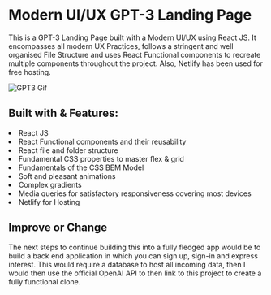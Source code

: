 # Modern UI/UX GPT-3 Landing Page
This is a GPT-3 Landing Page built with a Modern UI/UX using React JS. It encompasses all modern UX Practices, follows a stringent and well organised File Structure and uses React Functional components to recreate multiple components throughout the project. Also, Netlify has been used for free hosting.

![GPT3 Gif](https://github.com/CBelloxxi/GPT3-Clone/blob/master/src/assets/gpt1.gif)

<h2>Built with & Features:</h2>
<li>React JS</li>
<li>React Functional components and their reusability</li>
<li>React file and folder structure</li>
<li>Fundamental CSS properties to master flex & grid</li>
<li>Fundamentals of the CSS BEM Model</li>
<li>Soft and pleasant animations</li>
<li>Complex gradients</li>
<li>Media queries for satisfactory responsiveness covering most devices</li>
<li>Netlify for Hosting</li>

<h2> Improve or Change </h2>
The next steps to continue building this into a fully fledged app would be to build a back end application in which you can sign up, sign-in and express interest. This would require a database to host all incoming data, then I would then use the official OpenAI API to then link to this project to create a fully functional clone.
